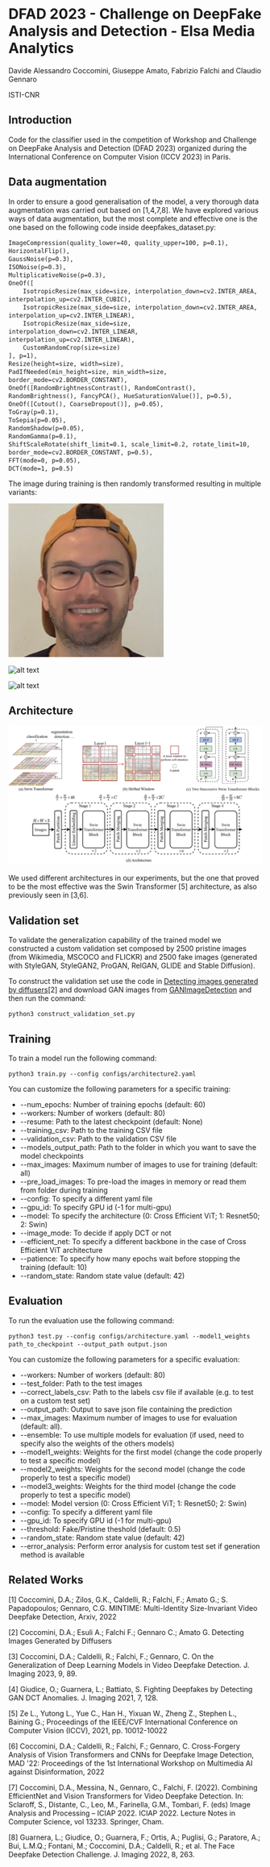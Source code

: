 # DFAD 2023 - Challenge on DeepFake Analysis and Detection - Elsa Media Analytics
Davide Alessandro Coccomini, Giuseppe Amato, Fabrizio Falchi and Claudio Gennaro

ISTI-CNR


## Introduction
Code for the classifier used in the competition of Workshop and Challenge on DeepFake Analysis and Detection (DFAD 2023) organized during the International Conference on Computer Vision (ICCV 2023) in Paris. 

## Data augmentation
In order to ensure a good generalisation of the model, a very thorough data augmentation was carried out based on [1,4,7,8]. We have explored various ways of data augmentation, but the most complete and effective one is the one based on the following code inside deepfakes_dataset.py:

```
ImageCompression(quality_lower=40, quality_upper=100, p=0.1),
HorizontalFlip(),
GaussNoise(p=0.3),
ISONoise(p=0.3),
MultiplicativeNoise(p=0.3),
OneOf([
    IsotropicResize(max_side=size, interpolation_down=cv2.INTER_AREA, interpolation_up=cv2.INTER_CUBIC),
    IsotropicResize(max_side=size, interpolation_down=cv2.INTER_AREA, interpolation_up=cv2.INTER_LINEAR),
    IsotropicResize(max_side=size, interpolation_down=cv2.INTER_LINEAR, interpolation_up=cv2.INTER_LINEAR),
    CustomRandomCrop(size=size)
], p=1),
Resize(height=size, width=size),
PadIfNeeded(min_height=size, min_width=size, border_mode=cv2.BORDER_CONSTANT),
OneOf([RandomBrightnessContrast(), RandomContrast(), RandomBrightness(), FancyPCA(), HueSaturationValue()], p=0.5),
OneOf([Cutout(), CoarseDropout()], p=0.05),
ToGray(p=0.1),
ToSepia(p=0.05),
RandomShadow(p=0.05),
RandomGamma(p=0.1),
ShiftScaleRotate(shift_limit=0.1, scale_limit=0.2, rotate_limit=10, border_mode=cv2.BORDER_CONSTANT, p=0.5),
FFT(mode=0, p=0.05),
DCT(mode=1, p=0.5)
```

The image during training is then randomly transformed resulting in multiple variants:

![alt text](images/face.png)


![alt text](images/augmented_images.gif)

![alt text](images/augmented_images.png)

## Architecture
![alt text](images/swin.png)

We used different architectures in our experiments, but the one that proved to be the most effective was the Swin Transformer [5] architecture, as also previously seen in [3,6].


## Validation set
To validate the generalization capability of the trained model we constructed a custom validation set composed by 2500 pristine images (from Wikimedia, MSCOCO and FLICKR) and 2500 fake images (generated with StyleGAN, StyleGAN2, ProGAN, RelGAN, GLIDE and Stable Diffusion).

To construct the validation set use the code in [Detecting images generated by diffusers](https://github.com/davide-coccomini/Detecting-Images-Generated-by-Diffusers)[2] and download GAN images from [GANImageDetection](https://github.com/grip-unina/GANimageDetection) and then run the command:


```
python3 construct_validation_set.py
```

## Training

To train a model run the following command:

```
python3 train.py --config configs/architecture2.yaml
```

You can customize the following parameters for a specific training:
- --num_epochs: Number of training epochs (default: 60)
- --workers: Number of workers (default: 80)
- --resume: Path to the latest checkpoint (default: None)
- --training_csv: Path to the training CSV file
- --validation_csv: Path to the validation CSV file
- --models_output_path: Path to the folder in which you want to save the model checkpoints
- --max_images: Maximum number of images to use for training (default: all)
- --pre_load_images: To pre-load the images in memory or read them from folder during training
- --config: To specify a different yaml file
- --gpu_id: To specify GPU id (-1 for multi-gpu)
- --model: To specify the architecture (0: Cross Efficient ViT; 1: Resnet50; 2: Swin)
- --image_mode: To decide if apply DCT or not
- --efficient_net: To specify a different backbone in the case of Cross Efficient ViT architecture
- --patience: To specify how many epochs wait before stopping the training (default: 10)
- --random_state: Random state value (default: 42)

## Evaluation

To run the evaluation use the following command:

```
python3 test.py --config configs/architecture.yaml --model1_weights path_to_checkpoint --output_path output.json 
```

You can customize the following parameters for a specific evaluation:
- --workers: Number of workers (default: 80)
- --test_folder: Path to the test images
- --correct_labels_csv: Path to the labels csv file if available (e.g. to test on a custom test set)
- --output_path: Output to save json file containing the prediction
- --max_images: Maximum number of images to use for evaluation (default: all).
- --ensemble: To use multiple models for evaluation (if used, need to specify also the weights of the others models)
- --model1_weights: Weights for the first model (change the code properly to test a specific model)
- --model2_weights:  Weights for the second model (change the code properly to test a specific model)
- --model3_weights: Weights for the third model (change the code properly to test a specific model)
- --model: Model version (0: Cross Efficient ViT; 1: Resnet50; 2: Swin)
- --config: To specify a different yaml file
- --gpu_id: To specify GPU id (-1 for multi-gpu)
- --threshold: Fake/Pristine theshold (default: 0.5)
- --random_state: Random state value (default: 42)
- --error_analysis: Perform error analysis for custom test set if generation method is available


## Related Works

[1] Coccomini, D.A.; Zilos, G.K., Caldelli, R.; Falchi, F.; Amato G.; S. Papadopoulos; Gennaro, C.G. MINTIME: Multi-Identity Size-Invariant Video Deepfake Detection, Arxiv, 2022

[2] Coccomini, D.A.; Esuli A.; Falchi F.; Gennaro C.; Amato G. Detecting Images Generated by Diffusers

[3] Coccomini, D.A.; Caldelli, R.; Falchi, F.; Gennaro, C. On the Generalization of Deep Learning Models in Video Deepfake Detection. J. Imaging 2023, 9, 89.

[4] Giudice, O.; Guarnera, L.; Battiato, S. Fighting Deepfakes by Detecting GAN DCT Anomalies. J. Imaging 2021, 7, 128.

[5] Ze L., Yutong L., Yue C., Han H., Yixuan W., Zheng Z., Stephen L., Baining G.; Proceedings of the IEEE/CVF International Conference on Computer Vision (ICCV), 2021, pp. 10012-10022

[6] Coccomini, D.A.; Caldelli, R.; Falchi, F.; Gennaro, C. Cross-Forgery Analysis of Vision Transformers and CNNs for Deepfake Image Detection, MAD '22: Proceedings of the 1st International Workshop on Multimedia AI against Disinformation, 2022

[7] Coccomini, D.A., Messina, N., Gennaro, C., Falchi, F. (2022). Combining EfficientNet and Vision Transformers for Video Deepfake Detection. In: Sclaroff, S., Distante, C., Leo, M., Farinella, G.M., Tombari, F. (eds) Image Analysis and Processing – ICIAP 2022. ICIAP 2022. Lecture Notes in Computer Science, vol 13233. Springer, Cham.

[8] Guarnera, L.; Giudice, O.; Guarnera, F.; Ortis, A.; Puglisi, G.; Paratore, A.; Bui, L.M.Q.; Fontani, M.; Coccomini, D.A.; Caldelli, R.; et al. The Face Deepfake Detection Challenge. J. Imaging 2022, 8, 263.
